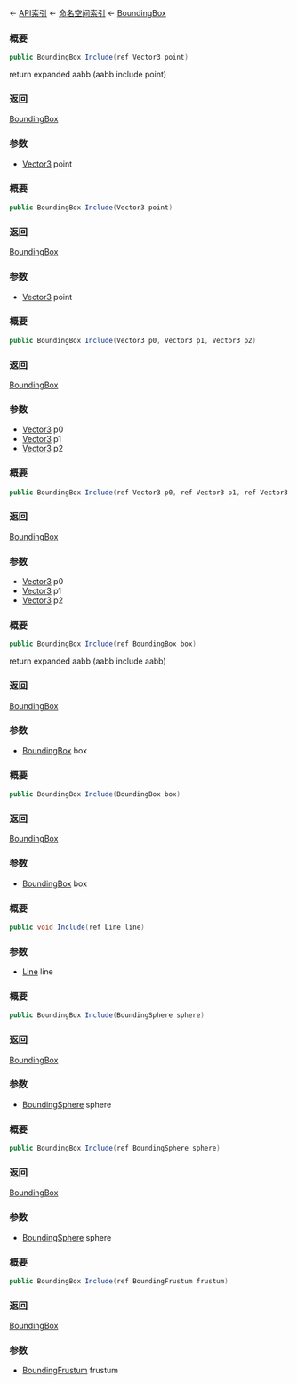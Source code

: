 ← [API索引](Api-Index) ← [命名空间索引](Namespace-Index) ← [BoundingBox](VRageMath.BoundingBox)

### 概要

```csharp
public BoundingBox Include(ref Vector3 point)
```

return expanded aabb (aabb include point)

### 返回

[BoundingBox](VRageMath.BoundingBox)



### 参数

* [Vector3](VRageMath.Vector3) point
### 概要

```csharp
public BoundingBox Include(Vector3 point)
```



### 返回

[BoundingBox](VRageMath.BoundingBox)



### 参数

* [Vector3](VRageMath.Vector3) point
### 概要

```csharp
public BoundingBox Include(Vector3 p0, Vector3 p1, Vector3 p2)
```



### 返回

[BoundingBox](VRageMath.BoundingBox)



### 参数

* [Vector3](VRageMath.Vector3) p0
* [Vector3](VRageMath.Vector3) p1
* [Vector3](VRageMath.Vector3) p2
### 概要

```csharp
public BoundingBox Include(ref Vector3 p0, ref Vector3 p1, ref Vector3 p2)
```



### 返回

[BoundingBox](VRageMath.BoundingBox)



### 参数

* [Vector3](VRageMath.Vector3) p0
* [Vector3](VRageMath.Vector3) p1
* [Vector3](VRageMath.Vector3) p2
### 概要

```csharp
public BoundingBox Include(ref BoundingBox box)
```

return expanded aabb (aabb include aabb)

### 返回

[BoundingBox](VRageMath.BoundingBox)



### 参数

* [BoundingBox](VRageMath.BoundingBox) box
### 概要

```csharp
public BoundingBox Include(BoundingBox box)
```



### 返回

[BoundingBox](VRageMath.BoundingBox)



### 参数

* [BoundingBox](VRageMath.BoundingBox) box
### 概要

```csharp
public void Include(ref Line line)
```



### 参数

* [Line](VRageMath.Line) line
### 概要

```csharp
public BoundingBox Include(BoundingSphere sphere)
```



### 返回

[BoundingBox](VRageMath.BoundingBox)



### 参数

* [BoundingSphere](VRageMath.BoundingSphere) sphere
### 概要

```csharp
public BoundingBox Include(ref BoundingSphere sphere)
```



### 返回

[BoundingBox](VRageMath.BoundingBox)



### 参数

* [BoundingSphere](VRageMath.BoundingSphere) sphere
### 概要

```csharp
public BoundingBox Include(ref BoundingFrustum frustum)
```



### 返回

[BoundingBox](VRageMath.BoundingBox)



### 参数

* [BoundingFrustum](VRageMath.BoundingFrustum) frustum
